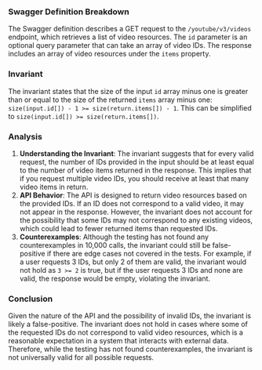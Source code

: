 ### Swagger Definition Breakdown
The Swagger definition describes a GET request to the `/youtube/v3/videos` endpoint, which retrieves a list of video resources. The `id` parameter is an optional query parameter that can take an array of video IDs. The response includes an array of video resources under the `items` property.

### Invariant
The invariant states that the size of the input `id` array minus one is greater than or equal to the size of the returned `items` array minus one: `size(input.id[]) - 1 >= size(return.items[]) - 1`. This can be simplified to `size(input.id[]) >= size(return.items[])`.

### Analysis
1. **Understanding the Invariant**: The invariant suggests that for every valid request, the number of IDs provided in the input should be at least equal to the number of video items returned in the response. This implies that if you request multiple video IDs, you should receive at least that many video items in return.
2. **API Behavior**: The API is designed to return video resources based on the provided IDs. If an ID does not correspond to a valid video, it may not appear in the response. However, the invariant does not account for the possibility that some IDs may not correspond to any existing videos, which could lead to fewer returned items than requested IDs.
3. **Counterexamples**: Although the testing has not found any counterexamples in 10,000 calls, the invariant could still be false-positive if there are edge cases not covered in the tests. For example, if a user requests 3 IDs, but only 2 of them are valid, the invariant would not hold as `3 >= 2` is true, but if the user requests 3 IDs and none are valid, the response would be empty, violating the invariant.

### Conclusion
Given the nature of the API and the possibility of invalid IDs, the invariant is likely a false-positive. The invariant does not hold in cases where some of the requested IDs do not correspond to valid video resources, which is a reasonable expectation in a system that interacts with external data. Therefore, while the testing has not found counterexamples, the invariant is not universally valid for all possible requests.
